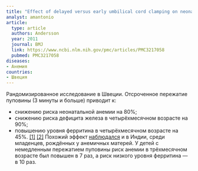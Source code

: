 ```yaml
---
title: "Effect of delayed versus early umbilical cord clamping on neonatal outcomes and iron status at 4 months: a randomised controlled trial"
analyst: amantonio
article:
  type: article
  authors: Andersson
  year: 2011
  journal: BMJ
  link: https://www.ncbi.nlm.nih.gov/pmc/articles/PMC3217058
  pubmed: PMC3217058
diseases:
- Анемия
countries:
- Швеция
---
```


Рандомизированное исследование в Швеции. Отсроченное пережатие пуповины (3 минуты и больше) приводит к:
- снижению риска неонатальной анемии на 80%;
- снижению риска дефицита железа в четырёхмесячном возрасте на 90%;
- повышению уровня ферритина в четырёхмесячном возрасте на 45%. [[1]](https://www.ncbi.nlm.nih.gov/pubmed/29289934) [[2]](https://www.ncbi.nlm.nih.gov/pubmed/30598672)
Похожий эффект [наблюдался](https://www.ncbi.nlm.nih.gov/pubmed/11867842) и в Индии, среди младенцев, рождённых у анемичных матерей. У детей с немедленным пережатием пуповины риск анемии в трёхмесячном возрасте был повышен в 7 раз, а риск низкого уровня ферритина — в 10 раз.
